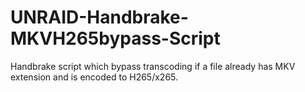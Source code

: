 # UNRAID-Handbrake-MKVH265bypass-Script
Handbrake script which bypass transcoding if a file already has MKV extension and is encoded to H265/x265.
